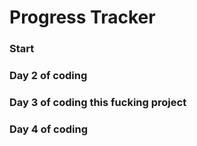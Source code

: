 # Progress Tracker 

### Start
### Day 2 of coding
### Day 3 of coding this fucking project
### Day 4 of coding 